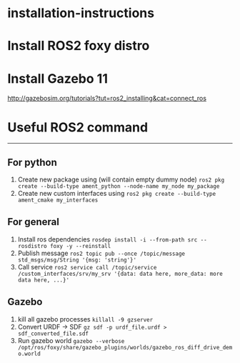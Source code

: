 # installation-instructions

# Install ROS2 foxy distro

# Install Gazebo 11 
http://gazebosim.org/tutorials?tut=ros2_installing&cat=connect_ros 

# Useful ROS2 command
---
## For python 
1. Create new package using (will contain empty dummy node) `ros2 pkg create --build-type ament_python --node-name my_node my_package`
2. Create new custom interfaces using `ros2 pkg create --build-type ament_cmake my_interfaces`
## For general
1. Install ros dependencies `rosdep install -i --from-path src --rosdistro foxy -y --reinstall`
2. Publish message `ros2 topic pub --once /topic/message std_msgs/msg/String '{msg: 'string'}'`
3. Call service `ros2 service call /topic/service /custom_interfaces/srv/my_srv '{data: data here, more_data: more data here, ...}'`
## Gazebo
1. kill all gazebo processes `killall -9 gzserver`
2. Convert URDF -> SDF `gz sdf -p urdf_file.urdf > sdf_converted_file.sdf`
3. Run gazebo world `gazebo --verbose /opt/ros/foxy/share/gazebo_plugins/worlds/gazebo_ros_diff_drive_demo.world`
